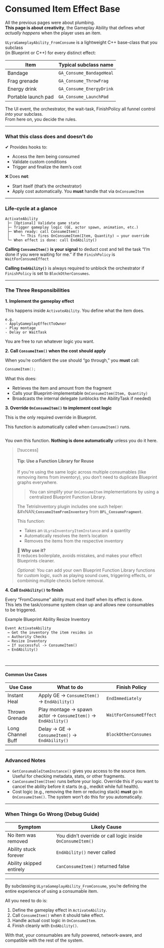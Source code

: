 # Consumed Item Effect Base

All the previous pages were about plumbing.\
**This page is about creativity**, the Gameplay Ability that defines _what actually happens_ when the player uses an item.

`ULyraGameplayAbility_FromConsume` is a lightweight C++ base-class that you subclass\
(in Blueprint or C++) for every distinct effect:

| Item                | Typical subclass name    |
| ------------------- | ------------------------ |
| Bandage             | `GA_Consume_BandageHeal` |
| Frag grenade        | `GA_Consume_ThrowFrag`   |
| Energy drink        | `GA_Consume_EnergyDrink` |
| Portable launch pad | `GA_Consume_LaunchPad`   |

The UI event, the orchestrator, the wait-task, FinishPolicy all funnel control _into_ your subclass.\
From here on, you decide the rules.

***

### What this class does and doesn’t do

✔ Provides hooks to:

* Access the item being consumed
* Validate custom conditions
* Trigger and finalize the item’s cost

❌ Does **not**:

* Start itself (that’s the orchestrator)
* Apply cost automatically. You **must** handle that via `OnConsumeItem`

***

### Life-cycle at a glance

```
ActivateAbility
 ├─ [Optional] Validate game state
 ├─ Trigger gameplay logic (GE, actor spawn, animation, etc.)
 ├─ When ready: call ConsumeItem()
 │     └─ This fires OnConsumeItem(Item, Quantity) → your override
 └─ When effect is done: call EndAbility()
```

**Calling `ConsumeItem()` is your signal** to deduct cost and tell the task “I’m done if you were waiting for me.” if the `FinishPolicy` is `WaitForConsumeEffect`

**Calling `EndAbility()`** is always required to unblock the orchestrator if `FinishPolicy` is set to `BlockOtherConsumes`.

***

### The Three Responsibilities

**1. Implement the gameplay effect**

This happens inside `ActivateAbility`. You define what the item does.

```
e.g.
- ApplyGameplayEffectToOwner
- Play montage
- Delay or WaitTask
```

You are free to run whatever logic you want.

**2. Call `ConsumeItem()` when the cost should apply**

When you’re confident the use should “go through,” you **must** call:

```cpp
ConsumeItem();
```

What this does:

* Retrieves the item and amount from the fragment
* Calls your Blueprint-implementable `OnConsumeItem(Item, Quantity)`
* Broadcasts the internal delegate (unblocks the AbilityTask if needed)

**3. Override `OnConsumeItem()` to implement cost logic**

This is the only required override in Blueprint.

This function is automatically called when `ConsumeItem()` runs.

<img src=".gitbook/assets/image (49).png" alt="" title="Override example of OnConsumeItem">

You own this function. **Nothing is done automatically** unless you do it here.

> [!success]
> #### Tip: Use a Function Library for Reuse
> 
> If you're using the same logic across multiple consumables (like removing items from inventory), you don’t need to duplicate Blueprint graphs everywhere.
> 
> > You can simplify your `OnConsumeItem` implementations by using a centralized Blueprint Function Library.
> 
> The TetrisInventory plugin includes one such helper:\
> &#xNAN;**`ConsumeItemFromInventory`** from **`BFL_ConsumeFragment`**.
> 
> This function:
> 
> * Takes an `ULyraInventoryItemInstance` and a quantity
> * Automatically resolves the item’s location
> * Removes the items from the respective inventory
> 
> 💬 **Why use it?**\
> It reduces boilerplate, avoids mistakes, and makes your effect Blueprints cleaner.
> 
> _Optional:_ You can add your own Blueprint Function Library functions for custom logic, such as playing sound cues, triggering effects, or combining multiple checks before removal.

**4. Call `EndAbility()` to finish**

Every “FromConsume” ability must end itself when its effect is done.\
This lets the task/consume system clean up and allows new consumables to be triggered.

<div class="collapse">
<p class="collapse-title">Example Blueprint Ability Resize Inventory</p>
<div class="collapse-content">

```
Event ActivateAbility
 → Get the inventory the item resides in
 → Authority Checks
 → Resize Inventory
 → If successful -> ConsumeItem()
 → EndAbility()
```

<img src=".gitbook/assets/image (52).png" alt="" title="Get the inventory the item resides in">

<img src=".gitbook/assets/image (53).png" alt="" title="Authority Checks">

<img src=".gitbook/assets/image (54).png" alt="" title="Resize the inventory on the serverConsume the ability if sucessfulEnd Ability">

<img src=".gitbook/assets/image (55).png" alt="" title="Overriden OnConsumeItem: This actually consumes the item using the blueprint function library">

</div>
</div>

***

#### Common Use Cases

| Use Case          | What to do                                                    | Finish Policy          |
| ----------------- | ------------------------------------------------------------- | ---------------------- |
| Instant Heal      | Apply GE → `ConsumeItem()` → `EndAbility()`                   | `EndImmediately`       |
| Thrown Grenade    | Play montage → spawn actor → `ConsumeItem()` → `EndAbility()` | `WaitForConsumeEffect` |
| Long Channel Buff | Delay → GE → `ConsumeItem()` → `EndAbility()`                 | `BlockOtherConsumes`   |

***

### Advanced Notes

* `GetConsumableItemInstance()` gives you access to the source item. Useful for checking metadata, stats, or other fragments.
* `CanConsumeItem(Item)` runs before your logic. Override this if you want to cancel the ability before it starts (e.g., medkit while full health).
* Cost logic (e.g., removing the item or reducing stack) **must** go in `OnConsumeItem()`. The system won’t do this for you automatically.

***

### When Things Go Wrong (Debug Guide)

| Symptom                  | Likely Cause                                               |
| ------------------------ | ---------------------------------------------------------- |
| No item was removed      | You didn’t override or call logic inside `OnConsumeItem()` |
| Ability stuck forever    | `EndAbility()` never called                                |
| Ability skipped entirely | `CanConsumeItem()` returned false                          |

***

By subclassing `ULyraGameplayAbility_FromConsume`, you’re defining the entire experience of using a consumable item.

All you need to do is:

1. Define the gameplay effect in `ActivateAbility`.
2. Call `ConsumeItem()` when it should take effect.
3. Handle actual cost logic in `OnConsumeItem`.
4. Finish cleanly with `EndAbility()`.

With that, your consumables are fully powered, network-aware, and compatible with the rest of the system.
